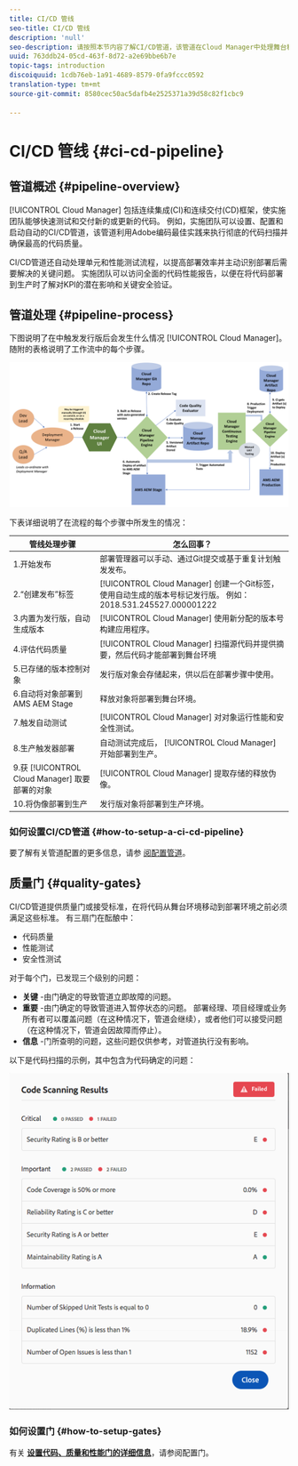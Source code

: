 ```yaml
---
title: CI/CD 管线
seo-title: CI/CD 管线
description: 'null'
seo-description: 请按照本节内容了解CI/CD管道，该管道在Cloud Manager中处理舞台和生产部署。
uuid: 763ddb24-05cd-463f-8d72-a2e69bbe6b7e
topic-tags: introduction
discoiquuid: 1cdb76eb-1a91-4689-8579-0fa9fccc0592
translation-type: tm+mt
source-git-commit: 8580cec50ac5dafb4e2525371a39d58c82f1cbc9

---
```



# CI/CD 管线 {#ci-cd-pipeline}

## 管道概述 {#pipeline-overview}

[!UICONTROL Cloud Manager] 包括连续集成(CI)和连续交付(CD)框架，使实施团队能够快速测试和交付新的或更新的代码。 例如，实施团队可以设置、配置和启动自动的CI/CD管道，该管道利用Adobe编码最佳实践来执行彻底的代码扫描并确保最高的代码质量。

CI/CD管道还自动处理单元和性能测试流程，以提高部署效率并主动识别部署后需要解决的关键问题。 实施团队可以访问全面的代码性能报告，以便在将代码部署到生产时了解对KPI的潜在影响和关键安全验证。

## 管道处理 {#pipeline-process}

下图说明了在中触发发行版后会发生什么情况 [!UICONTROL Cloud Manager]。 随附的表格说明了工作流中的每个步骤。

![](assets/screen_shot_2018-05-30at82457pm.png)

下表详细说明了在流程的每个步骤中所发生的情况：

| 管线处理步骤 | 怎么回事？ |
|---|---|
| 1.开始发布 | 部署管理器可以手动、通过Git提交或基于重复计划触发发布。 |
| 2.“创建发布”标签 | [!UICONTROL Cloud Manager] 创建一个Git标签，使用自动生成的版本号标记发行版。 例如：2018.531.245527.000001222 |
| 3.内置为发行版，自动生成版本 | [!UICONTROL Cloud Manager] 使用新分配的版本号构建应用程序。 |
| 4.评估代码质量 | [!UICONTROL Cloud Manager] 扫描源代码并提供摘要，然后代码才能部署到舞台环境 |
| 5.已存储的版本控制对象 | 发行版对象会存储起来，供以后在部署步骤中使用。 |
| 6.自动将对象部署到AMS AEM Stage | 释放对象将部署到舞台环境。 |
| 7.触发自动测试 | [!UICONTROL Cloud Manager] 对对象运行性能和安全性测试。 |
| 8.生产触发器部署 | 自动测试完成后， [!UICONTROL Cloud Manager] 开始部署到生产。 |
| 9.获 [!UICONTROL Cloud Manager] 取要部署的对象 | [!UICONTROL Cloud Manager] 提取存储的释放伪像。 |
| 10.将伪像部署到生产 | 发行版对象将部署到生产环境。 |

### 如何设置CI/CD管道 {#how-to-setup-a-ci-cd-pipeline}

要了解有关管道配置的更多信息，请参 [阅配置管道](configuring-pipeline.md)。

## 质量门 {#quality-gates}

CI/CD管道提供质量门或接受标准，在将代码从舞台环境移动到部署环境之前必须满足这些标准。 有三扇门在酝酿中：

* 代码质量
* 性能测试
* 安全性测试

对于每个门，已发现三个级别的问题：

* **关键** -由门确定的导致管道立即故障的问题。
* **重要** -由门确定的导致管道进入暂停状态的问题。 部署经理、项目经理或业务所有者可以覆盖问题（在这种情况下，管道会继续），或者他们可以接受问题（在这种情况下，管道会因故障而停止）。
* **信息** -门所查明的问题，这些问题仅供参考，对管道执行没有影响。

以下是代码扫描的示例，其中包含为代码确定的问题：

![](assets/quality-gate-failed.png)

### 如何设置门 {#how-to-setup-gates}

有关 **[设置代码、质量和性能门的详细信息](configuring-pipeline.md)**，请参阅配置门。
